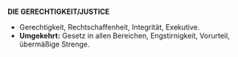 **DIE GERECHTIGKEIT/JUSTICE**

* Gerechtigkeit, Rechtschaffenheit, Integrität, Exekutive.
* **Umgekehrt:** Gesetz in allen Bereichen, Engstirnigkeit, Vorurteil, übermäßige Strenge.
